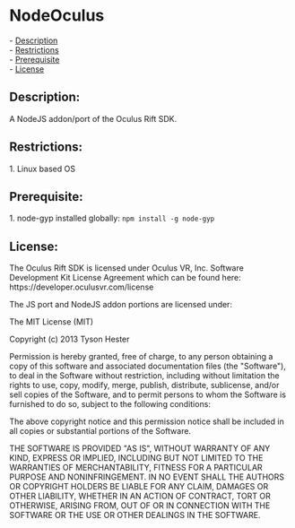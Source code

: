 <h1>NodeOculus</h1>
- <a href="https://github.com/ironman9967/NodeOculus#description">Description</a><br>
- <a href="https://github.com/ironman9967/NodeOculus#restrictions">Restrictions</a><br>
- <a href="https://github.com/ironman9967/NodeOculus#prerequisite">Prerequisite</a><br>
- <a href="https://github.com/ironman9967/NodeOculus#license">License</a><br>
<h2>Description:</h2>
A NodeJS addon/port of the Oculus Rift SDK.
<h2>Restrictions:</h2>
1. Linux based OS<br>
<h2>Prerequisite:</h2>
1. node-gyp installed globally: <code>npm install -g node-gyp</code><br>

<h2>License:</h2>
The Oculus Rift SDK is licensed under Oculus VR, Inc. Software Development Kit License Agreement which can be found here: https://developer.oculusvr.com/license

The JS port and NodeJS addon portions are licensed under:

The MIT License (MIT)

Copyright (c) 2013 Tyson Hester

Permission is hereby granted, free of charge, to any person obtaining a copy of
this software and associated documentation files (the "Software"), to deal in
the Software without restriction, including without limitation the rights to
use, copy, modify, merge, publish, distribute, sublicense, and/or sell copies of
the Software, and to permit persons to whom the Software is furnished to do so,
subject to the following conditions:

The above copyright notice and this permission notice shall be included in all
copies or substantial portions of the Software.

THE SOFTWARE IS PROVIDED "AS IS", WITHOUT WARRANTY OF ANY KIND, EXPRESS OR
IMPLIED, INCLUDING BUT NOT LIMITED TO THE WARRANTIES OF MERCHANTABILITY, FITNESS
FOR A PARTICULAR PURPOSE AND NONINFRINGEMENT. IN NO EVENT SHALL THE AUTHORS OR
COPYRIGHT HOLDERS BE LIABLE FOR ANY CLAIM, DAMAGES OR OTHER LIABILITY, WHETHER
IN AN ACTION OF CONTRACT, TORT OR OTHERWISE, ARISING FROM, OUT OF OR IN
CONNECTION WITH THE SOFTWARE OR THE USE OR OTHER DEALINGS IN THE SOFTWARE.
